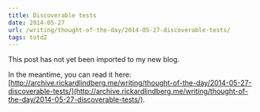 ```yaml
---
title: Discoverable tests
date: 2014-05-27
url: /writing/thought-of-the-day/2014-05-27-discoverable-tests/
tags: totd2
---
```


This post has not yet been imported to my new blog.

In the meantime, you can read it here: [http://archive.rickardlindberg.me/writing/thought-of-the-day/2014-05-27-discoverable-tests/](http://archive.rickardlindberg.me/writing/thought-of-the-day/2014-05-27-discoverable-tests/).
